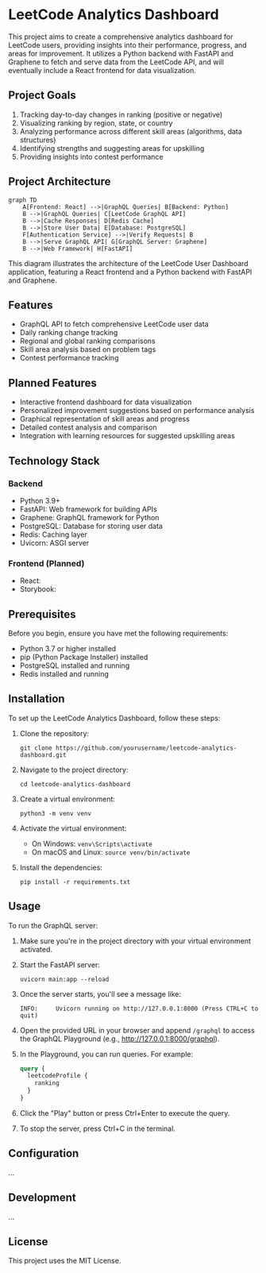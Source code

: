 # LeetCode Analytics Dashboard

This project aims to create a comprehensive analytics dashboard for LeetCode users, providing insights into their performance, progress, and areas for improvement. It utilizes a Python backend with FastAPI and Graphene to fetch and serve data from the LeetCode API, and will eventually include a React frontend for data visualization.

## Project Goals

1. Tracking day-to-day changes in ranking (positive or negative)
2. Visualizing ranking by region, state, or country
3. Analyzing performance across different skill areas (algorithms, data structures)
4. Identifying strengths and suggesting areas for upskilling
5. Providing insights into contest performance

## Project Architecture

```mermaid
graph TD
    A[Frontend: React] -->|GraphQL Queries| B[Backend: Python]
    B -->|GraphQL Queries| C[LeetCode GraphQL API]
    B -->|Cache Responses| D[Redis Cache]
    B -->|Store User Data| E[Database: PostgreSQL]
    F[Authentication Service] -->|Verify Requests| B
    B -->|Serve GraphQL API| G[GraphQL Server: Graphene]
    B -->|Web Framework| H[FastAPI]
```
This diagram illustrates the architecture of the LeetCode User Dashboard application, featuring a React frontend and a Python backend with FastAPI and Graphene.

## Features

- GraphQL API to fetch comprehensive LeetCode user data
- Daily ranking change tracking
- Regional and global ranking comparisons
- Skill area analysis based on problem tags
- Contest performance tracking

## Planned Features

- Interactive frontend dashboard for data visualization
- Personalized improvement suggestions based on performance analysis
- Graphical representation of skill areas and progress
- Detailed contest analysis and comparison
- Integration with learning resources for suggested upskilling areas

## Technology Stack

### Backend
- Python 3.9+
- FastAPI: Web framework for building APIs
- Graphene: GraphQL framework for Python
- PostgreSQL: Database for storing user data
- Redis: Caching layer
- Uvicorn: ASGI server

### Frontend (Planned)
- React:
- Storybook:

## Prerequisites

Before you begin, ensure you have met the following requirements:
- Python 3.7 or higher installed
- pip (Python Package Installer) installed
- PostgreSQL installed and running
- Redis installed and running

## Installation

To set up the LeetCode Analytics Dashboard, follow these steps:

1. Clone the repository:
   ```
   git clone https://github.com/yourusername/leetcode-analytics-dashboard.git
   ```

2. Navigate to the project directory:
   ```
   cd leetcode-analytics-dashboard
   ```

3. Create a virtual environment:
   ```
   python3 -m venv venv
   ```

4. Activate the virtual environment:
   - On Windows: `venv\Scripts\activate`
   - On macOS and Linux: `source venv/bin/activate`
   

5. Install the dependencies:
   ```
   pip install -r requirements.txt
   ```

## Usage

To run the GraphQL server:

1. Make sure you're in the project directory with your virtual environment activated.

2. Start the FastAPI server:
   ```
   uvicorn main:app --reload
   ```

3. Once the server starts, you'll see a message like:
   ```
   INFO:     Uvicorn running on http://127.0.0.1:8000 (Press CTRL+C to quit)
   ```

4. Open the provided URL in your browser and append `/graphql` to access the GraphQL Playground (e.g., http://127.0.0.1:8000/graphql).

5. In the Playground, you can run queries. For example:
   ```graphql
   query {
     leetcodeProfile {
       ranking
     }
   }
   ```

6. Click the "Play" button or press Ctrl+Enter to execute the query.

7. To stop the server, press Ctrl+C in the terminal.

## Configuration

...
## Development

...


## License

This project uses the MIT License.